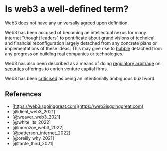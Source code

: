 # Is web3 a well-defined term?
Web3 does not have any universally agreed upon definition.

Web3 has been accused of becoming an intellectual nexus for many internet "thought leaders" to pontificate about grand visions of technical and financial reconfiguration largely detached from any concrete plans or implementations of these ideas. This may give rise to [bubble](bubble.md) detached from any progress on building real companies or technologies.

Web3 has also been described as a means of doing [regulatory arbitrage](regulatory-arbitrage.md) on [securites](security.md) offerings to enrich venture capital firms.

Web3 has been [criticised](https://www.stephendiehl.com/blog/web3-bullshit.html) as being an intentionally ambiguous buzzword.

## References
* [https://web3isgoinggreat.com](https://web3isgoinggreat.com)
* [@diehl_web3_2021]
* [@weaver_web3_2021]
* [@white_its_2022]
* [@morozov_web3_2022]
* [@patterson_internet_2022]
* [@oreilly_why_2021]
* [@tante_third_2021]